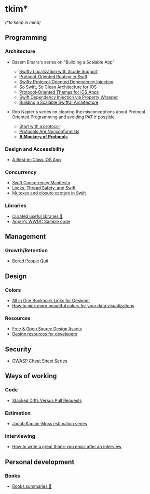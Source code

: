 # tkim*
_(*to keep in mind)_

## Programming

### Architecture
- Basem Emara's series on "Building a Scalable App"
  - [Swifty Localization with Xcode Support](https://zamzam.io/swifty-localization-xcode-support/)
  - [Protocol-Oriented Routing in Swift](https://zamzam.io/protocol-oriented-router-in-swift/)
  - [Swifty Protocol-Oriented Dependency Injection](https://zamzam.io/swift-protocol-oriented-dependency-injection/)
  - [So Swift, So Clean Architecture for iOS](https://zamzam.io/swift-clean-architecture/)
  - [Protocol-Oriented Themes for iOS Apps](https://zamzam.io/protocol-oriented-themes-for-ios-apps/)
  - [Swift Dependency Injection via Property Wrapper](https://zamzam.io/swift-dependency-injection-via-property-wrapper/)
  - [Building a Scalable SwiftUI Architecture](https://zamzam.io/building-scalable-swiftui-architecture-app/)
  

- Rob Napier's series on clearing the misconceptions about Protocol Oriented Programming and avoiding [PAT](a "Protocol with an Associated Type") if possible.
  - [Start with a protocol](https://robnapier.net/start-with-a-protocol)
  - [Protocols Are Nonconformists](https://robnapier.net/nonconformist)
  - **[A Mockery of Protocols](https://robnapier.net/a-mockery-of-protocols)**



### Design and Accessibility
- [A Best-in-Class iOS App](https://www.swiftjectivec.com/a-best-in-class-app/)

### Concurrency
- [Swift Concurrency Manifesto](https://gist.github.com/lattner/31ed37682ef1576b16bca1432ea9f782)
- [Locks, Thread Safety, and Swift](https://www.mikeash.com/pyblog/friday-qa-2017-10-27-locks-thread-safety-and-swift-2017-edition.html)
- [Mutexes and closure capture in Swift](https://www.cocoawithlove.com/blog/2016/06/02/threads-and-mutexes.html)

 ### Libraries
 - [Curated useful libraries 🔗](./LIBRARIES.md)
 - [Apple's WWDC Sample code](https://developer.apple.com/sample-code/)


## Management
### Growth/Retention
- [Bored People Quit](https://randsinrepose.com/archives/bored-people-quit/)

## Design
### Colors
- [All in One Bookmark Links for Designer](https://www.evernote.design/)
- [How to pick more beautiful colors for your data visualizations](https://blog.datawrapper.de/beautifulcolors/)

### Resources
- [Free & Open Source Design Assets](https://openby.design/)
- [Design resources for developers](https://github.com/bradtraversy/design-resources-for-developers)

## Security
- [OWASP Cheat Sheet Series](https://cheatsheetseries.owasp.org/)

## Ways of working
### Code
- [Stacked Diffs Versus Pull Requests](https://jg.gg/2018/09/29/stacked-diffs-versus-pull-requests/)

### Estimation
- [Jacob Kaplan-Moss estimation series](https://jacobian.org/series/estimation/)

### Interviewing
- [How to write a great thank-you email after an interview](https://arc.dev/blog/thank-you-email-after-interview-bwjz2uh3nz)

## Personal development
### Books
- [Books summaries 🔗](./BOOKS.md)

